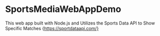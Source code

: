 # SportsMediaWebAppDemo
This web app built with Node.js and Utilizes the Sports Data API to Show Specific Matches {https://sportdataapi.com/}
